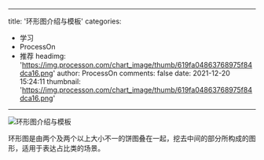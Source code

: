 
---
title: '环形图介绍与模板'
categories: 
 - 学习
 - ProcessOn
 - 推荐
headimg: 'https://img.processon.com/chart_image/thumb/619fa04863768975f84dca16.png'
author: ProcessOn
comments: false
date: 2021-12-20 15:24:11
thumbnail: 'https://img.processon.com/chart_image/thumb/619fa04863768975f84dca16.png'
---

<div>   
<img class="thumb" alt="环形图介绍与模板" src="https://img.processon.com/chart_image/thumb/619fa04863768975f84dca16.png" referrerpolicy="no-referrer">
<p>环形图是由两个及两个以上大小不一的饼图叠在一起，挖去中间的部分所构成的图形，适用于表达占比类的场景。</p>  
</div>
            